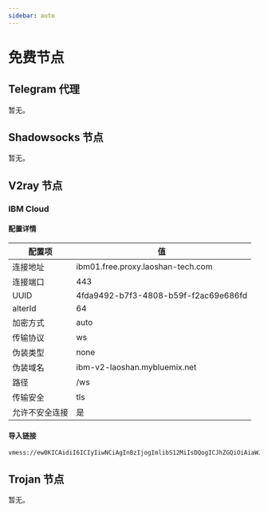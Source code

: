```yaml
---
sidebar: auto
---
```


# 免费节点

## Telegram 代理

暂无。

## Shadowsocks 节点

暂无。

## V2ray 节点

### IBM Cloud

#### 配置详情

| 配置项         | 值                                   |
| -------------- | ------------------------------------ |
| 连接地址       | ibm01.free.proxy.laoshan-tech.com    |
| 连接端口       | 443                                  |
| UUID           | 4fda9492-b7f3-4808-b59f-f2ac69e686fd |
| alterId        | 64                                   |
| 加密方式       | auto                                 |
| 传输协议       | ws                                   |
| 伪装类型       | none                                 |
| 伪装域名       | ibm-v2-laoshan.mybluemix.net         |
| 路径           | /ws                                  |
| 传输安全       | tls                                  |
| 允许不安全连接 | 是                                   |


#### 导入链接
```
vmess://ew0KICAidiI6ICIyIiwNCiAgInBzIjogImlibS12MiIsDQogICJhZGQiOiAiaWJtMDEuZnJlZS5wcm94eS5sYW9zaGFuLXRlY2guY29tIiwNCiAgInBvcnQiOiAiNDQzIiwNCiAgImlkIjogIjRmZGE5NDkyLWI3ZjMtNDgwOC1iNTlmLWYyYWM2OWU2ODZmZCIsDQogICJhaWQiOiAiNjQiLA0KICAibmV0IjogIndzIiwNCiAgInR5cGUiOiAibm9uZSIsDQogICJob3N0IjogImlibS12Mi1sYW9zaGFuLm15Ymx1ZW1peC5uZXQiLA0KICAicGF0aCI6ICIvd3MiLA0KICAidGxzIjogInRscyINCn0=
```


## Trojan 节点

暂无。